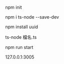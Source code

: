 <!-- 建立環境 -->
npm init

<!-- 套件 -->
npm i ts-node --save-dev

npm install uuid

<!-- 執行檔案 -->
ts-node 檔名.ts
<!-- 執行檔案 記得改檔名 -->
npm run start

<!-- 執行瀏覽網站 -->
127.0.0.1:3005